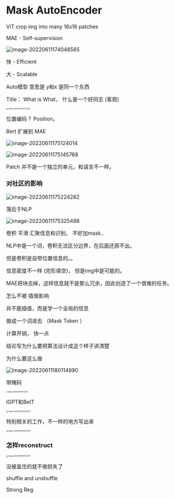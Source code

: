 # Mask AutoEncoder



ViT crop img into many 16x16 patches 

MAE - Self-supervision

![image-20220611174048565](https://ik.imagekit.io/haochen/Typora/image-20220611174048565.png)

快 - Efficient

大 - Scalable

Auto模型 意思是 y和x 是同一个东西

Title： What is What， 什么是一个好同志 (客观)

<img src="https://ik.imagekit.io/haochen/Typora/image-20220611174723140.png" alt="image-20220611174723140" style="zoom:33%;" />

位置编码？ Position， 

Bert 扩展到 MAE

![image-20220611175124014](https://ik.imagekit.io/haochen/Typora/image-20220611175124014.png)

![image-20220611175145768](https://ik.imagekit.io/haochen/Typora/image-20220611175145768.png)



Patch 并不是一个独立的单元，和语言不一样。



### 对社区的影响

![image-20220611175224282](https://ik.imagekit.io/haochen/Typora/image-20220611175224282.png)

落后于NLP

![image-20220611175325488](https://ik.imagekit.io/haochen/Typora/image-20220611175325488.png)





卷积 平滑 汇聚信息和识别， 不好加mask..

NLP中是一个词，卷积无法区分边界，在后面还原不出。

但是卷积是自带位置信息的。。

信息密度不一样 (完形填空)， 但是img中是可能的。

MAE把块去掉，这样信息就不是那么冗余，因此创造了一个很难的任务。

怎么不被 插值影响

并不能插值，而是学一个全局的信息

做成一个词进去 （Mask Token ）



计算开销， 快一点



结论写为什么要把算法设计成这个样子讲清楚

为什么要这么做



![image-20220611180114990](https://ik.imagekit.io/haochen/Typora/image-20220611180114990.png)



带掩码

<img src="https://ik.imagekit.io/haochen/Typora/image-20220611180153259.png" alt="image-20220611180153259" style="zoom:30%;" />

IGPT和BeIT



<img src="https://ik.imagekit.io/haochen/Typora/image-20220611180206347.png" alt="image-20220611180206347" style="zoom:33%;" />



特别相关的工作，不一样的地方写出来

<img src="https://ik.imagekit.io/haochen/Typora/image-20220611180257894.png" alt="image-20220611180257894" style="zoom:33%;" />

### 怎样reconstruct

<img src="https://ik.imagekit.io/haochen/Typora/image-20220611180553679.png" alt="image-20220611180553679" style="zoom:33%;" />

没被盖住的就不做损失了

shuffle and unshuffle



Strong Reg 